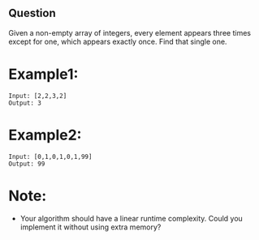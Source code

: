 ## Question

Given a non-empty array of integers, every element appears three times except for one, which appears exactly once. Find that single one.

# Example1:
```
Input: [2,2,3,2]
Output: 3
```
# Example2:
```
Input: [0,1,0,1,0,1,99]
Output: 99
```

# Note:
- Your algorithm should have a linear runtime complexity. Could you implement it without using extra memory?